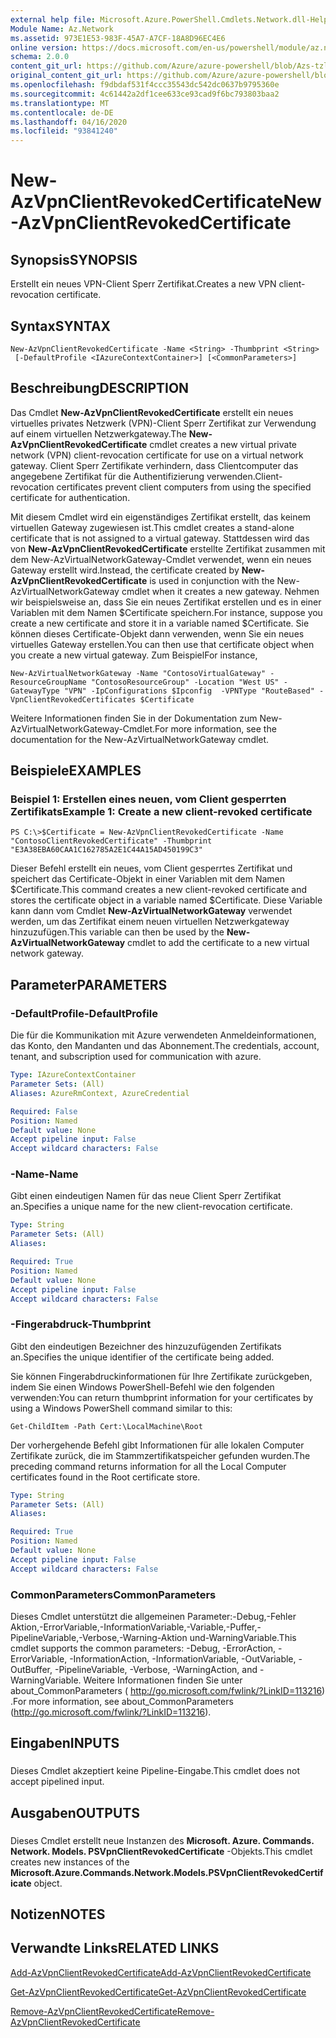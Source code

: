 ```yaml
---
external help file: Microsoft.Azure.PowerShell.Cmdlets.Network.dll-Help.xml
Module Name: Az.Network
ms.assetid: 973E1E53-983F-45A7-A7CF-18A8D96EC4E6
online version: https://docs.microsoft.com/en-us/powershell/module/az.network/new-azvpnclientrevokedcertificate
schema: 2.0.0
content_git_url: https://github.com/Azure/azure-powershell/blob/Azs-tzl/src/Network/Network/help/New-AzVpnClientRevokedCertificate.md
original_content_git_url: https://github.com/Azure/azure-powershell/blob/Azs-tzl/src/Network/Network/help/New-AzVpnClientRevokedCertificate.md
ms.openlocfilehash: f9dbdaf531f4ccc35543dc542dc0637b9795360e
ms.sourcegitcommit: 4c61442a2df1cee633ce93cad9f6bc793803baa2
ms.translationtype: MT
ms.contentlocale: de-DE
ms.lasthandoff: 04/16/2020
ms.locfileid: "93841240"
---
```

# <span data-ttu-id="2a695-101">New-AzVpnClientRevokedCertificate</span><span class="sxs-lookup"><span data-stu-id="2a695-101">New-AzVpnClientRevokedCertificate</span></span>

## <span data-ttu-id="2a695-102">Synopsis</span><span class="sxs-lookup"><span data-stu-id="2a695-102">SYNOPSIS</span></span>
<span data-ttu-id="2a695-103">Erstellt ein neues VPN-Client Sperr Zertifikat.</span><span class="sxs-lookup"><span data-stu-id="2a695-103">Creates a new VPN client-revocation certificate.</span></span>

## <span data-ttu-id="2a695-104">Syntax</span><span class="sxs-lookup"><span data-stu-id="2a695-104">SYNTAX</span></span>

```
New-AzVpnClientRevokedCertificate -Name <String> -Thumbprint <String>
 [-DefaultProfile <IAzureContextContainer>] [<CommonParameters>]
```

## <span data-ttu-id="2a695-105">Beschreibung</span><span class="sxs-lookup"><span data-stu-id="2a695-105">DESCRIPTION</span></span>
<span data-ttu-id="2a695-106">Das Cmdlet **New-AzVpnClientRevokedCertificate** erstellt ein neues virtuelles privates Netzwerk (VPN)-Client Sperr Zertifikat zur Verwendung auf einem virtuellen Netzwerkgateway.</span><span class="sxs-lookup"><span data-stu-id="2a695-106">The **New-AzVpnClientRevokedCertificate** cmdlet creates a new virtual private network (VPN) client-revocation certificate for use on a virtual network gateway.</span></span>
<span data-ttu-id="2a695-107">Client Sperr Zertifikate verhindern, dass Clientcomputer das angegebene Zertifikat für die Authentifizierung verwenden.</span><span class="sxs-lookup"><span data-stu-id="2a695-107">Client-revocation certificates prevent client computers from using the specified certificate for authentication.</span></span>

<span data-ttu-id="2a695-108">Mit diesem Cmdlet wird ein eigenständiges Zertifikat erstellt, das keinem virtuellen Gateway zugewiesen ist.</span><span class="sxs-lookup"><span data-stu-id="2a695-108">This cmdlet creates a stand-alone certificate that is not assigned to a virtual gateway.</span></span>
<span data-ttu-id="2a695-109">Stattdessen wird das von **New-AzVpnClientRevokedCertificate** erstellte Zertifikat zusammen mit dem New-AzVirtualNetworkGateway-Cmdlet verwendet, wenn ein neues Gateway erstellt wird.</span><span class="sxs-lookup"><span data-stu-id="2a695-109">Instead, the certificate created by **New-AzVpnClientRevokedCertificate** is used in conjunction with the New-AzVirtualNetworkGateway cmdlet when it creates a new gateway.</span></span>
<span data-ttu-id="2a695-110">Nehmen wir beispielsweise an, dass Sie ein neues Zertifikat erstellen und es in einer Variablen mit dem Namen $Certificate speichern.</span><span class="sxs-lookup"><span data-stu-id="2a695-110">For instance, suppose you create a new certificate and store it in a variable named $Certificate.</span></span>
<span data-ttu-id="2a695-111">Sie können dieses Certificate-Objekt dann verwenden, wenn Sie ein neues virtuelles Gateway erstellen.</span><span class="sxs-lookup"><span data-stu-id="2a695-111">You can then use that certificate object when you create a new virtual gateway.</span></span>
<span data-ttu-id="2a695-112">Zum Beispiel</span><span class="sxs-lookup"><span data-stu-id="2a695-112">For instance,</span></span>

`New-AzVirtualNetworkGateway -Name "ContosoVirtualGateway" -ResourceGroupName "ContosoResourceGroup" -Location "West US" -GatewayType "VPN" -IpConfigurations $Ipconfig  -VPNType "RouteBased" -VpnClientRevokedCertificates $Certificate`

<span data-ttu-id="2a695-113">Weitere Informationen finden Sie in der Dokumentation zum New-AzVirtualNetworkGateway-Cmdlet.</span><span class="sxs-lookup"><span data-stu-id="2a695-113">For more information, see the documentation for the New-AzVirtualNetworkGateway cmdlet.</span></span>

## <span data-ttu-id="2a695-114">Beispiele</span><span class="sxs-lookup"><span data-stu-id="2a695-114">EXAMPLES</span></span>

### <span data-ttu-id="2a695-115">Beispiel 1: Erstellen eines neuen, vom Client gesperrten Zertifikats</span><span class="sxs-lookup"><span data-stu-id="2a695-115">Example 1: Create a new client-revoked certificate</span></span>
```
PS C:\>$Certificate = New-AzVpnClientRevokedCertificate -Name "ContosoClientRevokedCertificate" -Thumbprint "E3A38EBA60CAA1C162785A2E1C44A15AD450199C3"
```

<span data-ttu-id="2a695-116">Dieser Befehl erstellt ein neues, vom Client gesperrtes Zertifikat und speichert das Certificate-Objekt in einer Variablen mit dem Namen $Certificate.</span><span class="sxs-lookup"><span data-stu-id="2a695-116">This command creates a new client-revoked certificate and stores the certificate object in a variable named $Certificate.</span></span>
<span data-ttu-id="2a695-117">Diese Variable kann dann vom Cmdlet **New-AzVirtualNetworkGateway** verwendet werden, um das Zertifikat einem neuen virtuellen Netzwerkgateway hinzuzufügen.</span><span class="sxs-lookup"><span data-stu-id="2a695-117">This variable can then be used by the **New-AzVirtualNetworkGateway** cmdlet to add the certificate to a new virtual network gateway.</span></span>

## <span data-ttu-id="2a695-118">Parameter</span><span class="sxs-lookup"><span data-stu-id="2a695-118">PARAMETERS</span></span>

### <span data-ttu-id="2a695-119">-DefaultProfile</span><span class="sxs-lookup"><span data-stu-id="2a695-119">-DefaultProfile</span></span>
<span data-ttu-id="2a695-120">Die für die Kommunikation mit Azure verwendeten Anmeldeinformationen, das Konto, den Mandanten und das Abonnement.</span><span class="sxs-lookup"><span data-stu-id="2a695-120">The credentials, account, tenant, and subscription used for communication with azure.</span></span>

```yaml
Type: IAzureContextContainer
Parameter Sets: (All)
Aliases: AzureRmContext, AzureCredential

Required: False
Position: Named
Default value: None
Accept pipeline input: False
Accept wildcard characters: False
```

### <span data-ttu-id="2a695-121">-Name</span><span class="sxs-lookup"><span data-stu-id="2a695-121">-Name</span></span>
<span data-ttu-id="2a695-122">Gibt einen eindeutigen Namen für das neue Client Sperr Zertifikat an.</span><span class="sxs-lookup"><span data-stu-id="2a695-122">Specifies a unique name for the new client-revocation certificate.</span></span>

```yaml
Type: String
Parameter Sets: (All)
Aliases: 

Required: True
Position: Named
Default value: None
Accept pipeline input: False
Accept wildcard characters: False
```

### <span data-ttu-id="2a695-123">-Fingerabdruck</span><span class="sxs-lookup"><span data-stu-id="2a695-123">-Thumbprint</span></span>
<span data-ttu-id="2a695-124">Gibt den eindeutigen Bezeichner des hinzuzufügenden Zertifikats an.</span><span class="sxs-lookup"><span data-stu-id="2a695-124">Specifies the unique identifier of the certificate being added.</span></span>

<span data-ttu-id="2a695-125">Sie können Fingerabdruckinformationen für Ihre Zertifikate zurückgeben, indem Sie einen Windows PowerShell-Befehl wie den folgenden verwenden:</span><span class="sxs-lookup"><span data-stu-id="2a695-125">You can return thumbprint information for your certificates by using a Windows PowerShell command similar to this:</span></span>

`Get-ChildItem -Path Cert:\LocalMachine\Root`

<span data-ttu-id="2a695-126">Der vorhergehende Befehl gibt Informationen für alle lokalen Computer Zertifikate zurück, die im Stammzertifikatspeicher gefunden wurden.</span><span class="sxs-lookup"><span data-stu-id="2a695-126">The preceding command returns information for all the Local Computer certificates found in the Root certificate store.</span></span>

```yaml
Type: String
Parameter Sets: (All)
Aliases: 

Required: True
Position: Named
Default value: None
Accept pipeline input: False
Accept wildcard characters: False
```

### <span data-ttu-id="2a695-127">CommonParameters</span><span class="sxs-lookup"><span data-stu-id="2a695-127">CommonParameters</span></span>
<span data-ttu-id="2a695-128">Dieses Cmdlet unterstützt die allgemeinen Parameter:-Debug,-Fehler Aktion,-ErrorVariable,-InformationVariable,-Variable,-Puffer,-PipelineVariable,-Verbose,-Warning-Aktion und-WarningVariable.</span><span class="sxs-lookup"><span data-stu-id="2a695-128">This cmdlet supports the common parameters: -Debug, -ErrorAction, -ErrorVariable, -InformationAction, -InformationVariable, -OutVariable, -OutBuffer, -PipelineVariable, -Verbose, -WarningAction, and -WarningVariable.</span></span> <span data-ttu-id="2a695-129">Weitere Informationen finden Sie unter about_CommonParameters ( http://go.microsoft.com/fwlink/?LinkID=113216) .</span><span class="sxs-lookup"><span data-stu-id="2a695-129">For more information, see about_CommonParameters (http://go.microsoft.com/fwlink/?LinkID=113216).</span></span>

## <span data-ttu-id="2a695-130">Eingaben</span><span class="sxs-lookup"><span data-stu-id="2a695-130">INPUTS</span></span>

###  
<span data-ttu-id="2a695-131">Dieses Cmdlet akzeptiert keine Pipeline-Eingabe.</span><span class="sxs-lookup"><span data-stu-id="2a695-131">This cmdlet does not accept pipelined input.</span></span>

## <span data-ttu-id="2a695-132">Ausgaben</span><span class="sxs-lookup"><span data-stu-id="2a695-132">OUTPUTS</span></span>

###  
<span data-ttu-id="2a695-133">Dieses Cmdlet erstellt neue Instanzen des **Microsoft. Azure. Commands. Network. Models. PSVpnClientRevokedCertificate** -Objekts.</span><span class="sxs-lookup"><span data-stu-id="2a695-133">This cmdlet creates new instances of the **Microsoft.Azure.Commands.Network.Models.PSVpnClientRevokedCertificate** object.</span></span>

## <span data-ttu-id="2a695-134">Notizen</span><span class="sxs-lookup"><span data-stu-id="2a695-134">NOTES</span></span>

## <span data-ttu-id="2a695-135">Verwandte Links</span><span class="sxs-lookup"><span data-stu-id="2a695-135">RELATED LINKS</span></span>

[<span data-ttu-id="2a695-136">Add-AzVpnClientRevokedCertificate</span><span class="sxs-lookup"><span data-stu-id="2a695-136">Add-AzVpnClientRevokedCertificate</span></span>](./Add-AzVpnClientRevokedCertificate.md)

[<span data-ttu-id="2a695-137">Get-AzVpnClientRevokedCertificate</span><span class="sxs-lookup"><span data-stu-id="2a695-137">Get-AzVpnClientRevokedCertificate</span></span>](./Get-AzVpnClientRevokedCertificate.md)

[<span data-ttu-id="2a695-138">Remove-AzVpnClientRevokedCertificate</span><span class="sxs-lookup"><span data-stu-id="2a695-138">Remove-AzVpnClientRevokedCertificate</span></span>](./Remove-AzVpnClientRevokedCertificate.md)


